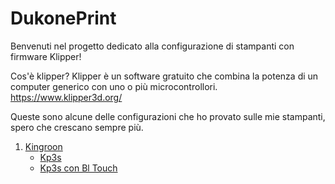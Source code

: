 # DukonePrint
Benvenuti nel progetto dedicato alla configurazione di stampanti con firmware Klipper!

Cos'è klipper?
Klipper è un software gratuito che combina la potenza di un computer generico con uno o più microcontrollori.
https://www.klipper3d.org/

Queste sono alcune delle configurazioni che ho provato sulle mie stampanti, spero che crescano sempre più.
1. [Kingroon](https://github.com/Dukonedev/Dukone_Print_Cfg/tree/main/KingRoon)
    - [Kp3s](https://github.com/Dukonedev/Dukone_Print_Cfg/tree/main/KingRoon/Kp3s)
    - [Kp3s con Bl Touch](https://github.com/Dukonedev/Dukone_Print_Cfg/tree/main/KingRoon/Kp3s_BL)

